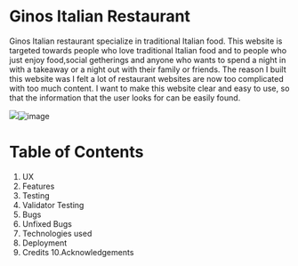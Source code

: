 # Ginos Italian Restaurant

Ginos Italian restaurant specialize in traditional Italian food. This website is targeted towards people who love traditional Italian food and to people who just enjoy food,social getherings and anyone who wants to spend a night in with a takeaway or a night out with their family or friends. The reason I built this website was I felt a lot of restaurant websites are now too complicated with too much content. I want to make this website clear and easy to use, so that the information that the user looks for can be easily found. 

<img src="blob:chrome-untrusted://media-app/f3b792de-3f71-4eb3-9a3d-12a97229b8e9">![image](https://user-images.githubusercontent.com/91072896/142471353-316ca7b8-dccb-4e0d-a3ca-8ec6457ddbeb.png)

# Table of Contents
1. UX
2. Features 
3. Testing 
4. Validator Testing
5. Bugs
6. Unfixed Bugs
7. Technologies used
8. Deployment
9. Credits
10.Acknowledgements
